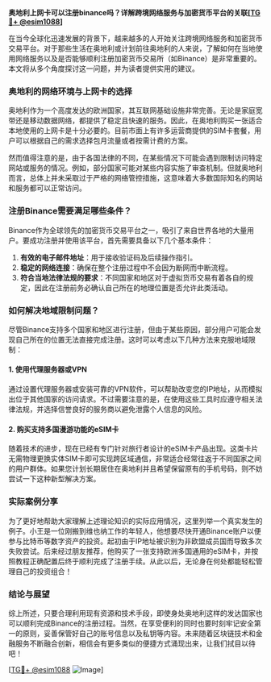 **奥地利上网卡可以注册binance吗？详解跨境网络服务与加密货币平台的关联[[TG💪+ @esim1088](https://t.me/s/esim1088)]**

在当今全球化迅速发展的背景下，越来越多的人开始关注跨境网络服务和加密货币交易平台。对于那些生活在奥地利或计划前往奥地利的人来说，了解如何在当地使用网络服务以及是否能够顺利注册加密货币交易所（如Binance）是非常重要的。本文将从多个角度探讨这一问题，并为读者提供实用的建议。

### 奥地利的网络环境与上网卡的选择

奥地利作为一个高度发达的欧洲国家，其互联网基础设施非常完善。无论是家庭宽带还是移动数据网络，都提供了稳定且快速的服务。因此，在奥地利购买一张适合本地使用的上网卡是十分必要的。目前市面上有许多运营商提供的SIM卡套餐，用户可以根据自己的需求选择包月流量或者按需计费的方案。

然而值得注意的是，由于各国法律的不同，在某些情况下可能会遇到限制访问特定网站或服务的情况。例如，部分国家可能对某些内容实施了审查机制。但就奥地利而言，总体上并未采取过于严格的网络管控措施，这意味着大多数国际知名的网站和服务都可以正常访问。

### 注册Binance需要满足哪些条件？

Binance作为全球领先的加密货币交易平台之一，吸引了来自世界各地的大量用户。要成功注册并使用该平台，首先需要具备以下几个基本条件：

1. **有效的电子邮件地址**：用于接收验证码及后续操作指引。
2. **稳定的网络连接**：确保在整个注册过程中不会因为断网而中断流程。
3. **符合当地法律法规的要求**：不同国家和地区对于虚拟货币交易有着各自的规定，因此在注册前务必确认自己所在的地理位置是否允许此类活动。

### 如何解决地域限制问题？

尽管Binance支持多个国家和地区进行注册，但由于某些原因，部分用户可能会发现自己所在的位置无法直接完成注册。这时可以考虑以下几种方法来克服地域限制：

#### 1. 使用代理服务器或VPN
通过设置代理服务器或安装可靠的VPN软件，可以帮助改变您的IP地址，从而模拟出位于其他国家的访问请求。不过需要注意的是，在使用这些工具时应遵守相关法律法规，并选择信誉良好的服务商以避免泄露个人信息的风险。

#### 2. 购买支持多国漫游功能的eSIM卡
随着技术的进步，现在已经有专门针对旅行者设计的eSIM卡产品出现。这类卡片无需物理更换实体SIM卡即可实现跨区域通信，非常适合经常往返于不同国家之间的用户群体。如果您计划长期居住在奥地利并且希望保留原有的手机号码，则不妨尝试一下这种新型解决方案。

### 实际案例分享

为了更好地帮助大家理解上述理论知识的实际应用情况，这里列举一个真实发生的例子。小王是一位刚搬到维也纳工作的年轻人，他想要尽快开通Binance账户以便参与比特币等数字资产的投资。起初由于IP地址被识别为非欧盟成员国而导致多次失败尝试。后来经过朋友推荐，他购买了一张支持欧洲多国通用的eSIM卡，并按照教程正确配置后终于顺利完成了注册手续。从此以后，无论身在何处都能轻松管理自己的投资组合！

### 结论与展望

综上所述，只要合理利用现有资源和技术手段，即使身处奥地利这样的发达国家也可以顺利完成Binance的注册过程。当然，在享受便利的同时也要时刻牢记安全第一的原则，妥善保管好自己的账号信息以及私钥等内容。未来随着区块链技术和金融服务不断融合创新，相信会有更多类似的便捷方式涌现出来，让我们拭目以待吧！

[[TG💪+ @esim1088](https://t.me/s/esim1088) ![Image](https://i.postimg.cc/4NQfJmqS/Snipaste-2025-05-13-00-14-12.png)]